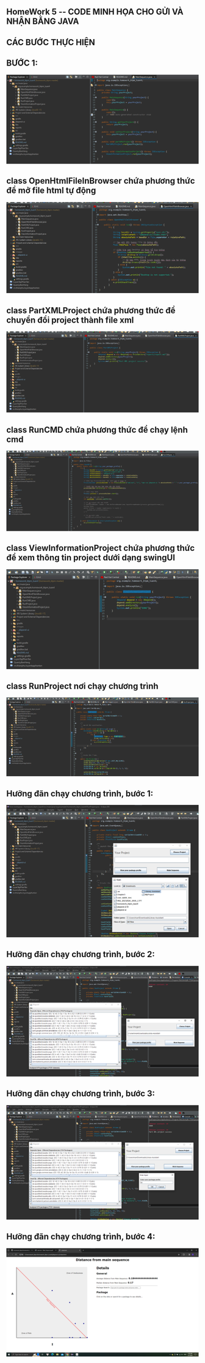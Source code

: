 ## HomeWork 5 -- CODE MINH HỌA CHO GỬI VÀ NHẬN BẰNG JAVA

## CÁC BƯỚC THỰC HIỆN
## BƯỚC 1:
![Ảnh trực tuyến](https://github.com/CreativePhu/homework_ktpm/blob/master/homework_ktpm_tuan4/images/MainSequence.png?raw=true)<br>

## class OpenHtmlFileInBrowser chứa phương thức để mở file html tự động <br>

![Ảnh trực tuyến](https://github.com/CreativePhu/homework_ktpm/blob/master/homework_ktpm_tuan4/images/OpenHtmlFileInBrowser.png?raw=true)<br>

## class PartXMLProject chứa phương thức để chuyển đổi project thành file xml <br>

![Ảnh trực tuyến](https://github.com/CreativePhu/homework_ktpm/blob/master/homework_ktpm_tuan4/images/PartXMLProject.png?raw=true)<br>

## class RunCMD chứa phương thức để chạy lệnh cmd <br>

![Ảnh trực tuyến](https://github.com/CreativePhu/homework_ktpm/blob/master/homework_ktpm_tuan4/images/RunCMD.png?raw=true)<br>

## class ViewInformationProject chứa phương thức để xem thông tin project dưới dạng swingUI <br>

![Ảnh trực tuyến](https://github.com/CreativePhu/homework_ktpm/blob/master/homework_ktpm_tuan4/images/ViewInformationProject.png?raw=true)<br>

## class RunProject nơi chạy chương trình <br>

![Ảnh trực tuyến](https://github.com/CreativePhu/homework_ktpm/blob/master/homework_ktpm_tuan4/images/RunProject.png?raw=true)<br>

## Hưỡng đãn chạy chương trình, bước 1: <br>

![Ảnh trực tuyến](https://github.com/CreativePhu/homework_ktpm/blob/master/homework_ktpm_tuan4/images/demoRunProject1.png?raw=true)<br>

## Hưỡng đãn chạy chương trình, bước 2: <br>

![Ảnh trực tuyến](https://github.com/CreativePhu/homework_ktpm/blob/master/homework_ktpm_tuan4/images/demoRunProject2.png?raw=true)<br>

## Hưỡng đãn chạy chương trình, bước 3: <br>

![Ảnh trực tuyến](https://github.com/CreativePhu/homework_ktpm/blob/master/homework_ktpm_tuan4/images/demoRunProject3.png?raw=true)<br>

## Hưỡng đãn chạy chương trình, bước 4: <br>

![Ảnh trực tuyến](https://github.com/CreativePhu/homework_ktpm/blob/master/homework_ktpm_tuan4/images/demoRunProject4.png?raw=true)<br>
